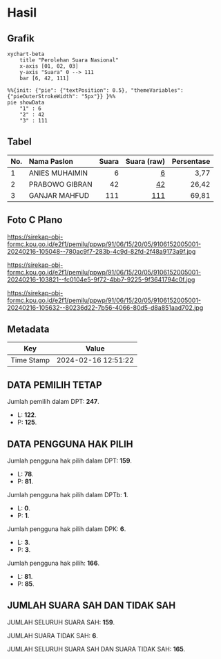 # Hasil

## Grafik

```mermaid
xychart-beta
    title "Perolehan Suara Nasional"
    x-axis [01, 02, 03]
    y-axis "Suara" 0 --> 111
    bar [6, 42, 111]
```

```mermaid
%%{init: {"pie": {"textPosition": 0.5}, "themeVariables": {"pieOuterStrokeWidth": "5px"}} }%%
pie showData
    "1" : 6
    "2" : 42
    "3" : 111
```

## Tabel

| No. | Nama Paslon    | Suara | Suara (raw) | Persentase |
|:--- |:-------------- | -----:| -----------:| ----------:|
| 1   | ANIES MUHAIMIN | 6     | [6][p-1]    | 3,77       |
| 2   | PRABOWO GIBRAN | 42    | [42][p-2]   | 26,42      |
| 3   | GANJAR MAHFUD  | 111   | [111][p-3]  | 69,81      |


[p-1]: https://github.com/gigit-pemilu/pemilu-2024/blob/main/pilpres/hitung-suara/sub/91-papua/sub/06-biak-numfor/sub/15-swandiwe/sub/2005-swaipak/sub/001-tps/sub/paslon-1.txt
[p-2]: https://github.com/gigit-pemilu/pemilu-2024/blob/main/pilpres/hitung-suara/sub/91-papua/sub/06-biak-numfor/sub/15-swandiwe/sub/2005-swaipak/sub/001-tps/sub/paslon-2.txt
[p-3]: https://github.com/gigit-pemilu/pemilu-2024/blob/main/pilpres/hitung-suara/sub/91-papua/sub/06-biak-numfor/sub/15-swandiwe/sub/2005-swaipak/sub/001-tps/sub/paslon-3.txt

## Foto C Plano

https://sirekap-obj-formc.kpu.go.id/e2f1/pemilu/ppwp/91/06/15/20/05/9106152005001-20240216-105048--780ac9f7-283b-4c9d-82fd-2f48a9173a9f.jpg

https://sirekap-obj-formc.kpu.go.id/e2f1/pemilu/ppwp/91/06/15/20/05/9106152005001-20240216-103821--fc0104e5-9f72-4bb7-9225-9f3641794c0f.jpg

https://sirekap-obj-formc.kpu.go.id/e2f1/pemilu/ppwp/91/06/15/20/05/9106152005001-20240216-105632--80236d22-7b56-4066-80d5-d8a851aad702.jpg


## Metadata

| Key        | Value               |
| ---------- | ------------------- |
| Time Stamp | 2024-02-16 12:51:22 |


## DATA PEMILIH TETAP

Jumlah pemilih dalam DPT: **247**.
 * L: **122**.
 * P: **125**.

## DATA PENGGUNA HAK PILIH

Jumlah pengguna hak pilih dalam DPT: **159**.
 * L: **78**.
 * P: **81**.

Jumlah pengguna hak pilih dalam DPTb: **1**.
 * L: **0**.
 * P: **1**.

Jumlah pengguna hak pilih dalam DPK: **6**.
 * L: **3**.
 * P: **3**.

Jumlah pengguna hak pilih: **166**.
 * L: **81**.
 * P: **85**.

## JUMLAH SUARA SAH DAN TIDAK SAH

JUMLAH SELURUH SUARA SAH: **159**.

JUMLAH SUARA TIDAK SAH: **6**.

JUMLAH SELURUH SUARA SAH DAN SUARA TIDAK SAH: **165**.


